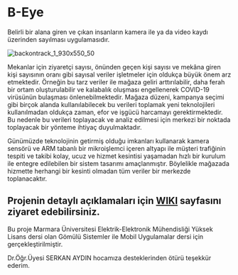 # B-Eye
Belirli bir alana giren ve çıkan insanların kamera ile ya da video kaydı üzerinden sayılması uygulamasıdır.

![backontrack_1_930x550_50](https://user-images.githubusercontent.com/7438538/172628186-a7d007d0-ba87-49a9-8df2-bd4e17b45043.jpg)



Mekanlar için ziyaretçi sayısı, önünden geçen kişi sayısı ve mekâna giren kişi sayısının oranı gibi sayısal veriler işletmeler için oldukça büyük önem arz etmektedir. Örneğin bu tarz veriler ile mağaza geliri arttırılabilir, daha ferah bir ortam oluşturulabilir ve kalabalık oluşması engellenerek COVID-19 virüsünün bulaşması önlenebilmektedir. Mağaza düzeni, kampanya seçimi gibi birçok alanda kullanılabilecek bu verileri toplamak yeni teknolojileri kullanılmadan oldukça zaman, efor ve işgücü harcamayı gerektirmektedir. Bu nedenle bu verileri toplayacak ve analiz edilmesi için merkezi bir noktada toplayacak bir yönteme ihtiyaç duyulmaktadır.

Günümüzde teknolojinin getirmiş olduğu imkanları kullanarak kamera sensörü ve ARM tabanlı bir mikroişlemci içeren altyapı ile müşteri trafiğinin tespiti ve takibi kolay, ucuz ve hizmet kesintisi yaşamadan hızlı bir kurulum ile entegre edilebilen bir sistem tasarımı amaçlanmıştır. Böylelikle mağazada hizmette herhangi bir kesinti olmadan tüm veriler bir merkezde toplanacaktır.

## Projenin detaylı açıklamaları için <a href="https://github.com/barisersoy/B-Eye/wiki">WIKI</a> sayfasını ziyaret edebilirsiniz.

Bu proje Marmara Üniversitesi Elektrik-Elektronik Mühendisliği Yüksek Lisans dersi olan Gömülü Sistemler ile Mobil Uygulamalar dersi için gerçekleştirilmiştir.

Dr.Öğr.Üyesi SERKAN AYDIN hocamıza desteklerinden ötürü teşekkür ederim.


